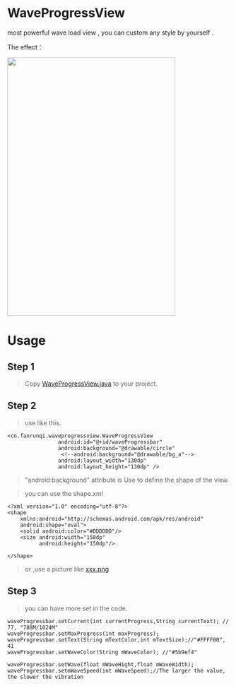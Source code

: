 # WaveProgressView

most powerful wave load view , you can custom  any style  by yourself .


The effect：

<img src="http://fanrunqi.github.io/images/WaveProgressView/7.gif" width = "380" height = "585"  />

# Usage

## Step 1

> Copy [WaveProgressView.java](https://github.com/fanrunqi/WaveProgressView/blob/master/app/src/main/java/cn/fanrunqi/waveprogressview/WaveProgressView.java) to your project.

## Step 2

> use like this.

```
<cn.fanrunqi.waveprogressview.WaveProgressView
                android:id="@+id/waveProgressbar"
                android:background="@drawable/circle"
                 <!--android:background="@drawable/bg_a"-->
                android:layout_width="130dp"
                android:layout_height="130dp" />
```

> "android:background" attribute is Use to define the shape of the view.

> you can use the shape.xml

```
<?xml version="1.0" encoding="utf-8"?>
<shape
    xmlns:android="http://schemas.android.com/apk/res/android"
    android:shape="oval">
    <solid android:color="#DDDDDD"/>
    <size android:width="150dp"
          android:height="150dp"/>

</shape>
```

> or ,use a picture like [xxx.png](https://github.com/fanrunqi/WaveProgressView/blob/master/app/src/main/res/drawable/bg_a.png)

## Step 3

> you can have more set in the code.

```
waveProgressbar.setCurrent(int currentProgress,String currentText); // 77, "788M/1024M"
waveProgressbar.setMaxProgress(int maxProgress);
waveProgressbar.setText(String mTextColor,int mTextSize);//"#FFFF00", 41
waveProgressbar.setWaveColor(String mWaveColor); //"#5b9ef4"

waveProgressbar.setWave(float mWaveHight,float mWaveWidth);
waveProgressbar.setmWaveSpeed(int mWaveSpeed);//The larger the value, the slower the vibration


```
